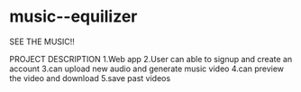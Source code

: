 # music--equilizer #

SEE THE MUSIC!!

PROJECT DESCRIPTION
1.Web app
2.User can able to signup and create an account
3.can upload new audio and generate music video
4.can preview the video and download
5.save past videos



